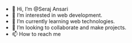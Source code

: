 - 👋 Hi, I’m @Seraj Ansari
- 👀 I’m interested in web development.
- 🌱 I’m currently learning web technologies.
- 💞️ I’m looking to collaborate and make projects.
- 📫 How to reach me 

<!---
serajansaree/serajansaree is a ✨ special ✨ repository because its `README.md` (this file) appears on your GitHub profile.
You can click the Preview link to take a look at your changes.
--->
